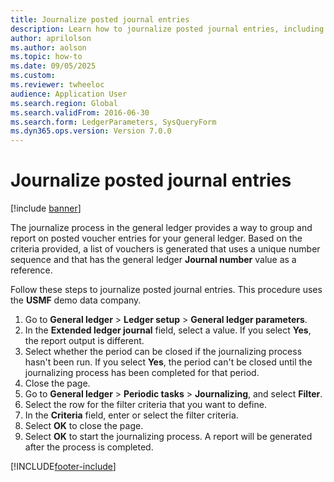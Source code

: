 ```yaml
--- 
title: Journalize posted journal entries
description: Learn how to journalize posted journal entries, including a step-by-step process for journalizing posted journal entries using the USMF dem data company. 
author: aprilolson
ms.author: aolson
ms.topic: how-to
ms.date: 09/05/2025
ms.custom:
ms.reviewer: twheeloc  
audience: Application User  
ms.search.region: Global
ms.search.validFrom: 2016-06-30
ms.search.form: LedgerParameters, SysQueryForm 
ms.dyn365.ops.version: Version 7.0.0 
---
```


# Journalize posted journal entries

[!include [banner](../../includes/banner.md)]

The journalize process in the general ledger provides a way to group and report on posted voucher entries for your general ledger. Based on the criteria provided, a list of vouchers is generated that uses a unique number sequence and that has the general ledger **Journal number** value as a reference.

Follow these steps to journalize posted journal entries. This procedure uses the **USMF** demo data company.

1. Go to **General ledger** \> **Ledger setup** \> **General ledger parameters**.
2. In the **Extended ledger journal** field, select a value. If you select **Yes**, the report output is different.
3. Select whether the period can be closed if the journalizing process hasn't been run. If you select **Yes**, the period can't be closed until the journalizing process has been completed for that period.
4. Close the page.
5. Go to **General ledger** \> **Periodic tasks** \> **Journalizing**, and select **Filter**.
6. Select the row for the filter criteria that you want to define.
7. In the **Criteria** field, enter or select the filter criteria.
8. Select **OK** to close the page.
9. Select **OK** to start the journalizing process. A report will be generated after the process is completed.

[!INCLUDE[footer-include](../../../includes/footer-banner.md)]
